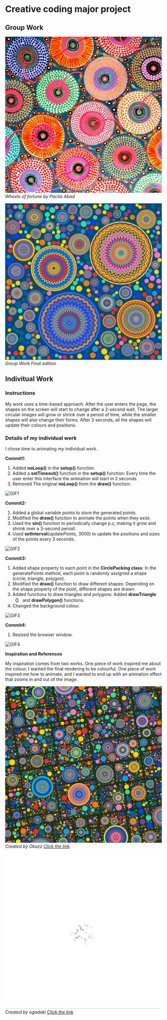 # Creative coding major project
## Group Work
![An image of Group Work Reference](assets/Pacita%20Abad%20Wheels%20of%20fortune.jpg)
_Wheels of fortune by Pacita Abad_

![An image of Group Work Reference](assets/Group%20Work.png)
_Group Work Final edition_

## Indivitual Work
### Instructions
My work uses a time-based approach. After the user enters the page, the shapes on the screen will start to change after a 2-second wait. The larger circular images will grow or shrink over a period of time, while the smaller shapes will also change their forms. After 3 seconds, all the shapes will update their colours and positions.

### Details of my individual work
I chose time to animating my individual work.

**Commit1:**
1. Added **noLoop()** in the **setup()** function.
2. Added a **setTimeout()** function in the **setup()** function: Every time the user enter this interface the animation will start in 2 seconds.
3. Removed The original **noLoop()** from the **draw()** function:

![GIF1](assets/version1.gif)

**Commit2:**
1. Added a global variable points to store the generated points.
2. Modified the **draw()** function to animate the points when they exist.
3. Used the **sin()** function to periodically change p.z, making it grow and shrink over a 3-second period.
4. Used **setInterval**(updatePoints, 3000) to update the positions and sizes of the points every 3 seconds.

![GIF2](assets/version2.gif)

**Commit3:**
1. Added shape property to each point in the **CirclePacking class**: In the generatePoints method, each point is randomly assigned a shape (circle, triangle, polygon).
2. Modified the **draw()** function to draw different shapes: Depending on the shape property of the point, different shapes are drawn.
3. Added functions to draw triangles and polygons: Added **drawTriangle（）** and **drawPolygon()** functions.
4. Changed the background colour.

![GIF3](assets/version3.gif)

**Commit4:**
1. Resized the browser window.

![GIF4](assets/version4.gif)

**Inspiration and References**

My inspiration comes from two works. 
One piece of work inspired me about the colour, I wanted the final rendering to be colourful. One piece of work inspired me how to animate, and I wanted to end up with an animation effect that zooms in and out of the image.

![An image of Inspiration](assets/inspiration2.png)
_Created by Okazz_
_[Click the link](https://openprocessing.org/sketch/2168750)_

![GIF5](assets/inspiration1.GIF)
_Created by ogadaki_
_[Click the link](https://openprocessing.org/sketch/2268138)_